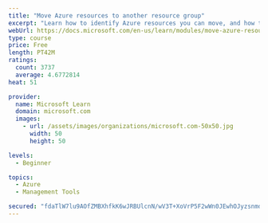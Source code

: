 ```yaml
---
title: "Move Azure resources to another resource group"
excerpt: "Learn how to identify Azure resources you can move, and how to move them to a new resource group."
webUrl: https://docs.microsoft.com/en-us/learn/modules/move-azure-resources-another-resource-group/
type: course
price: Free
length: PT42M
ratings:
  count: 3737
  average: 4.6772814
heat: 51

provider:
  name: Microsoft Learn
  domain: microsoft.com
  images:
    - url: /assets/images/organizations/microsoft.com-50x50.jpg
      width: 50
      height: 50

levels:
  - Beginner

topics:
  - Azure
  - Management Tools

secured: "fdaTlW7lu9AOfZMBXhfkK6wJRBUlcnN/wV3T+XoVrP5F2wWn0JEwhOJyzsnmd31M+j971TsbvnBc3KjqFqxaTZVMZPPac/GjA82VR0C2SXpx1JaRkQ3Se1NEZxB+ScQ1REoJr+0L/BOjTwxstSx1TYK79BCwB7S3I1P88H6VBXSWDh6YBokhzEMAS4/o1Ax/E8jFdEsFF+hfbciavjtMnXUAm/iriCOCbTc55HgQ+U8q4A+Rg7RtWYSZyNuFPcZZWztogE7qeHcVfwAJ7GmveAE63x3MoViTKmtnYeYf3kLgGE3bLSpil9mNf7uSFiVLWkuYeKRh53Om74XlZUBIep0j2efbYL/l9yEwKXaME82EZRaKYCyQxXvHYL8qOzDHb3eRdM05bP2y0IKCShlkm8TNJH/LiIz4W2eGYID8/nI=;wuV3CKR5I2dlUpDYzmsaKw=="
---
```


